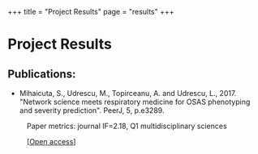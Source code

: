 +++
title = "Project Results"
page = "results"
+++
<div class="page-header">
    <h1>Project Results</h1>
</div>
<div class="row text-justify">
    <div class="col-lg-12 col-md-12 col-xs-12 col-sm-12">
        <h2>Publications:</h2>
        <ul>
            <li>
                <p>Mihaicuta, S., Udrescu, M., Topirceanu, A. and Udrescu, L., 2017. "Network science meets respiratory medicine for OSAS phenotyping and severity prediction". PeerJ, 5, p.e3289.</p> 
                <p>&emsp;Paper metrics: journal IF=2.18, Q1 multidisciplinary sciences</p>
                <p>&emsp;[<a href="https://peerj.com/articles/3289/" target="_blank" title="Open access">Open access</a>]</p>
            </li>
        </ul>
    </div>
</div>